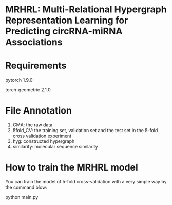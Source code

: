 # MRHRL: Multi-Relational Hypergraph Representation Learning for Predicting circRNA-miRNA Associations
# Requirements
pytorch 1.9.0

torch-geometric 2.1.0

# File Annotation
1. CMA: the raw data
2. 5fold_CV: the training set, validation set and the test set in the 5-fold cross validation experiment
3. hyg: constructed hypergraph
4. similarity: molecular sequence similarity

# How to train the MRHRL model
You can train the model of 5-fold cross-validation with a very simple way by the command blow:  

python main.py
